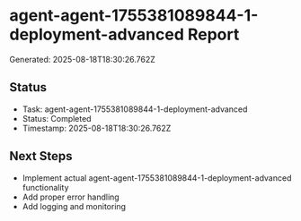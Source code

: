 # agent-agent-1755381089844-1-deployment-advanced Report

Generated: 2025-08-18T18:30:26.762Z

## Status
- Task: agent-agent-1755381089844-1-deployment-advanced
- Status: Completed
- Timestamp: 2025-08-18T18:30:26.762Z

## Next Steps
- Implement actual agent-agent-1755381089844-1-deployment-advanced functionality
- Add proper error handling
- Add logging and monitoring
